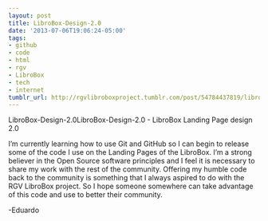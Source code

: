 ```yaml
---
layout: post
title: LibroBox-Design-2.0
date: '2013-07-06T19:06:24-05:00'
tags:
- github
- code
- html
- rgv
- LibroBox
- tech
- internet
tumblr_url: http://rgvlibroboxproject.tumblr.com/post/54784437819/librobox-design-2-0
---
```

LibroBox-Design-2.0LibroBox-Design-2.0 - LibroBox Landing Page design 2.0



I’m currently learning how to use Git and GitHub so I can begin to release some of the code I use on the Landing Pages of the LibroBox. I’m a strong believer in the Open Source software principles and I feel it is necessary to share my work with the rest of the community. Offering my humble code back to the community is something that I always aspired to do with the RGV LibroBox project. So I hope someone somewhere can take advantage of this code and use to better their community.

-Eduardo
